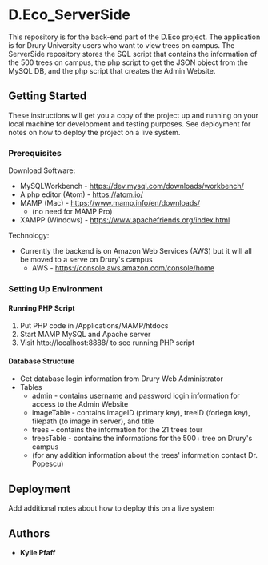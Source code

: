 # D.Eco_ServerSide

This repository is for the back-end part of the D.Eco project. The application is for Drury University users who want to view trees on campus. The ServerSide repository stores the SQL script that contains the information of the 500 trees on campus, the php script to get the JSON object from the MySQL DB, and the php script that creates the Admin Website.

## Getting Started

These instructions will get you a copy of the project up and running on your local machine for development and testing purposes. See deployment for notes on how to deploy the project on a live system.

### Prerequisites

Download Software:
* MySQLWorkbench - https://dev.mysql.com/downloads/workbench/
* A php editor (Atom) - https://atom.io/
* MAMP (Mac) - https://www.mamp.info/en/downloads/
  * (no need for MAMP Pro)
* XAMPP (Windows) - https://www.apachefriends.org/index.html

Technology:
* Currently the backend is on Amazon Web Services (AWS) but it will all be moved to a serve on Drury's campus
  * AWS - https://console.aws.amazon.com/console/home

### Setting Up Environment

#### Running PHP Script
1. Put PHP code in /Applications/MAMP/htdocs
2. Start MAMP MySQL and Apache server
3. Visit http://localhost:8888/ to see running PHP script

#### Database Structure
* Get database login information from Drury Web Administrator
* Tables
  * admin - contains username and password login information for access to the Admin Website
  * imageTable - contains imageID (primary key), treeID (foriegn key), filepath (to image in server), and title
  * trees - contains the information for the 21 trees tour
  * treesTable - contains the informations for the 500+ tree on Drury's campus
   * (for any addition information about the trees' information contact Dr. Popescu)

## Deployment

Add additional notes about how to deploy this on a live system


## Authors

* **Kylie Pfaff**
